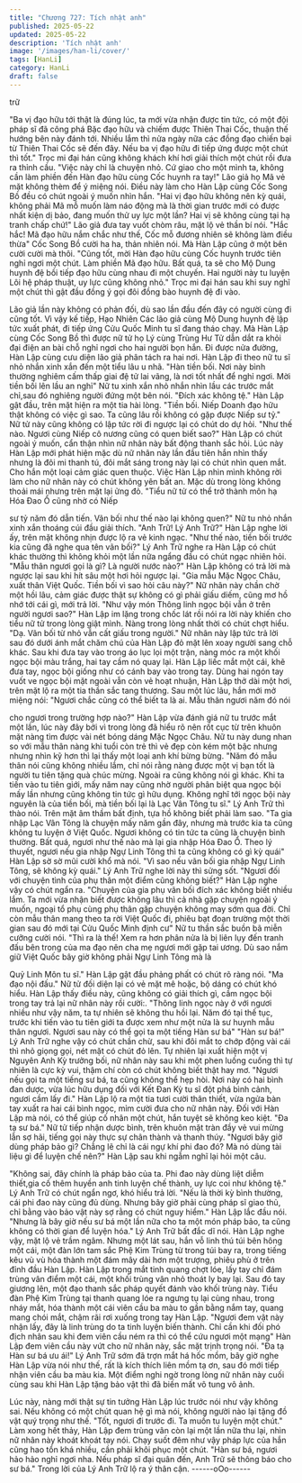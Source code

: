 ```yaml
---
title: "Chương 727: Tích nhật anh"
published: 2025-05-22
updated: 2025-05-22
description: 'Tích nhật anh'
image: '/images/han-li/cover/'
tags: [HanLi]
category: HanLi
draft: false
---
```


trữ

"Ba vị đạo hữu tới thật là đúng lúc, ta mới vừa nhận được tin tức,
có một đội pháp sĩ đã công phá Bặc đạo hữu và chiếm được
Thiên Thai Cốc, thuận thế hướng bên này đánh tới. Nhiều lắm thì
nửa ngày nữa các đồng đạo chiến bại từ Thiên Thai Cốc sẽ đến
đây. Nếu ba vị đạo hữu đi tiếp ứng được một chút thì tốt." Trọc mi
đại hán cũng không khách khí hơi giải thích một chút rồi đưa ra
thỉnh cầu.
"Việc này chỉ là chuyện nhỏ. Cứ giao cho một mình ta, không cần
làm phiền đến Hàn đạo hữu cùng Cốc huynh ra tay!" Lão giả họ
Mã vẻ mặt không thèm để ý miệng nói.
Điều này làm cho Hàn Lập cùng Cốc Song Bồ đều có chút ngoài ý
muốn nhìn hắn.
"Hai vị đạo hữu không nên kỳ quái, không phải Mã mỗ muốn làm
náo động mà là thời gian trước mới có được nhất kiện dị bảo,
đang muốn thử uy lực một lần? Hai vị sẽ không cùng tại hạ tranh
chấp chứ!" Lão giả đưa tay vuốt chòm râu, mặt lộ vẻ thần bí nói.
"Hắc hắc! Mã đạo hữu nắm chắc như thế, Cốc mỗ đương nhiên
sẽ không làm điều thừa" Cốc Song Bồ cười ha ha, thản nhiên nói.
Mà Hàn Lập cũng ở một bên cười cười mà thôi.
"Cũng tốt, mời Hàn đạo hữu cùng Cốc huynh trước tiên nghỉ ngơi
một chút. Làm phiền Mã đạo hữu. Bất quá, ta sẽ cho Mộ Dung
huynh đệ bồi tiếp đạo hữu cùng nhau đi một chuyến. Hai người
này tu luyện Lôi hệ pháp thuật, uy lực cũng không nhỏ." Trọc mi
đại hán sau khi suy nghĩ một chút thì gật đầu đồng ý gọi đôi đồng
bào huynh đệ đi vào.

Lão giả lần này không có phản đối, dù sao lần đầu đến đây có
người cùng đi cũng tốt.
Vì vậy kế tiếp, Hạo Nhiên Các lão giả cùng Mộ Dung huynh đệ lập
tức xuất phát, đi tiếp ứng Cửu Quốc Minh tu sĩ đang tháo chạy.
Mà Hàn Lập cùng Cốc Song Bồ thì được nữ tử họ Lý cùng Trùng
Hư Tử dẫn dắt ra khỏi đại điện an bài chỗ nghỉ ngơi cho hai
người bọn hắn.
Đi được nửa đường, Hàn Lập cùng cưu diện lão giả phân tách ra
hai nơi. Hàn Lập đi theo nữ tu sĩ nhỏ nhắn xinh xắn đến một tiểu
lâu u nhã.
"Hàn tiền bối. Nơi này bình thường nghiêm cấm thấp giai đệ tử lai
vãng, là nơi tốt nhất để nghỉ ngơi. Mời tiền bối lên lầu an nghỉ" Nữ
tu xinh xắn nhỏ nhắn nhìn lầu các trước mắt chỉ,sau đó nghiêng
người đứng một bên nói.
"Đích xác không tệ." Hàn Lập gật đầu, trên mặt hiện ra một tia hài
lòng.
"Tiền bối. Niếp Doanh đạo hữu thật không có việc gì sao. Ta cũng
lâu rồi không có gặp được Niếp sư tỷ." Nữ tử này cũng không có
lập tức rời đi ngược lại có chút do dự hỏi.
"Như thế nào. Ngươi cùng Niếp cô nương cũng có quen biết
sao?" Hàn Lập có chút ngoài ý muốn, cẩn thận nhìn nữ nhân này
bất động thanh sắc hỏi.
Lúc này Hàn Lập mới phát hiện mặc dù nữ nhân này lần đầu tiên
hắn nhìn thấy nhưng là đôi mi thanh tú, đôi mắt sáng trong này lại
có chút nhìn quen mắt. Cho hắn một loại cảm giác quen thuộc.
Việc Hàn Lập nhìn mình không rời làm cho nữ nhân này có chút
không yên bất an. Mặc dù trong lòng không thoải mái nhưng trên
mặt lại ửng đỏ.
"Tiểu nữ tử có thể trở thành môn hạ Hóa Đao Ổ cũng nhờ có Niếp

sư tỷ năm đó dẫn tiến. Vãn bối như thế nào lại không quen?" Nữ
tu nhỏ nhắn xinh xắn thoáng cúi đầu giải thích.
"Anh Trữ! Lý Anh Trữ?" Hàn Lập nghe lời ấy, trên mặt không nhịn
được lộ ra vẻ kinh ngạc.
"Như thế nào, tiền bối trước kia cũng đã nghe qua tên vãn bối?"
Lý Anh Trữ nghe ra Hàn Lập có chút khác thường thì không khỏi
một lần nữa ngẩng đầu có chút ngạc nhiên hỏi.
"Mẫu thân ngươi gọi là gì? Là người nước nào?" Hàn Lập không
có trả lời mà ngược lại sau khi hít sâu một hơi hỏi ngược lại.
"Gia mẫu Mặc Ngọc Châu, xuất thân Việt Quốc. Tiền bối vì sao
hỏi câu này?" Nữ nhân này chần chờ một hồi lâu, cảm giác được
thật sự không có gì phải giấu diếm, cũng mơ hồ nhớ tới cái gì,
mới trả lời.
"Như vậy món Thông linh ngọc bội vẫn ở trên người ngươi sao?"
Hàn Lập im lặng trong chốc lát rồi nói ra lời này khiến cho tiểu nữ
tử trong lòng giật mình. Nàng trong lòng nhất thời có chút chợt
hiểu.
"Dạ. Vãn bối từ nhỏ vẫn cất giấu trong người." Nữ nhân này lập
tức trả lời sau đó dưới ánh mắt chăm chú của Hàn Lập đỏ mặt lên
xoay người sang chỗ khác.
Sau khi đưa tay vào trong áo lục lọi một trận, nàng móc ra một
khối ngọc bội màu trắng, hai tay cầm nó quay lại.
Hàn Lập liếc mắt một cái, khẽ đưa tay, ngọc bội giống như có
cánh bay vào trong tay.
Dùng hai ngón tay vuốt ve ngọc bội mặt ngoài vẫn còn vẻ hoạt
nhuận, Hàn Lập thở dài một hơi, trên mặt lộ ra một tia thần sắc
tang thương.
Sau một lúc lâu, hắn mới mở miệng nói:
"Ngươi chắc cũng có thể biết ta là ai. Mẫu thân ngươi năm đó nói

cho ngươi trong trường hợp nào?"
Hàn Lập vừa đánh giá nữ tu trước mắt một lần, lúc này đây bởi vì
trong lòng đã hiểu rõ nên rốt cục từ trên khuôn mặt nàng tìm
được vài nét bóng dáng Mặc Ngọc Châu. Nữ tu này dung nhan so
với mẫu thân nàng khi tuổi còn trẻ thì vẻ đẹp còn kém một bậc
nhưng nhưng nhìn kỹ hơn thì lại thấy một loại anh khí bừng bừng.
"Năm đó mẫu thân nói cũng không nhiều lắm, chỉ nói rằng nàng
được một vị bạn tốt là người tu tiên tặng quà chúc mừng. Ngoài ra
cũng không nói gì khác. Khi ta tiến vào tu tiên giới, mấy năm nay
cũng nhờ người phân biệt qua ngọc bội mấy lần nhưng cũng
không tin tức gì hữu dụng. Không nghĩ tới ngọc bội này nguyên là
của tiền bối, mà tiền bối lại là Lạc Vân Tông tu sĩ." Lý Anh Trữ thì
thào nói. Trên mặt âm thầm bất định, tựa hồ không biết phải làm
sao.
"Ta gia nhập Lạc Vân Tông là chuyện mấy năm gần đây, nhưng
mà trước kia ta cũng không tu luyện ở Việt Quốc. Ngươi không có
tin tức ta cũng là chuyện bình thường. Bất quá, ngươi như thế nào
mà lại gia nhập Hóa Đao Ổ. Theo lý thuyết, ngươi nếu gia nhập
Ngự Linh Tông thì ta cũng không có gì kỳ quái" Hàn Lập sờ sờ
mũi cười khổ mà nói.
"Vì sao nếu vãn bối gia nhập Ngự Linh Tông, sẽ không kỳ quái."
Lý Anh Trữ nghe lời này thì sửng sốt.
"Ngươi đối với chuyện tình của phụ thân một điểm cũng không
biết?" Hàn Lập nghe vậy có chút ngẩn ra.
"Chuyện của gia phụ vãn bối đích xác không biết nhiều lắm. Ta
mới vừa nhận biết được không lâu thì cả nhà gặp chuyện ngoài ý
muốn, ngoại tổ phụ cùng phụ thân gặp chuyện không may sớm
qua đời. Chỉ còn mẫu thân mang theo ta rời Việt Quốc đi, phiêu
bạt đoạn trường một thời gian sau đó mới tại Cửu Quốc Minh định
cư" Nữ tu thần sắc buồn bã miễn cưỡng cười nói.
"Thì ra là thế! Xem ra hơn phân nửa là bị liên lụy đến tranh đấu
bên trong của ma đạo nên cha mẹ ngươi mới gặp tai ương. Dù
sao nắm giữ Việt Quốc bây giờ không phải Ngự Linh Tông mà là

Quỷ Linh Môn tu sĩ." Hàn Lập gật đầu phảng phất có chút rõ ràng
nói.
"Ma đạo nội đấu." Nữ tử đối diện lại có vẻ mặt mê hoặc, bộ dáng
có chút khó hiểu.
Hàn Lập thấy điều này, cũng không có giải thích gì, cầm ngọc bội
trong tay trả lại nữ nhân này rồi cười:.
"Thông linh ngọc này ở với ngươi nhiều như vậy năm, ta tự nhiên
sẽ không thu hồi lại. Năm đó tại thế tục, trước khi tiến vào tu tiên
giới ta được xem như một nửa là sư huynh mẫu thân ngươi.
Ngươi sau này có thể gọi ta một tiếng Hàn sư bá"
"Hàn sư bá!"
Lý Anh Trữ nghe vậy có chút chần chừ, sau khi đôi mắt to chớp
động vài cái thì nhỏ giọng gọi, nét mặt có chút đỏ lên.
Tự nhiên lại xuất hiện một vị Nguyên Anh Kỳ trưởng bối, nữ nhân
này sau khi một phen luống cuống thì tự nhiên là cực kỳ vui, thậm
chí còn có chút không biết thật hay mơ.
"Ngươi nếu gọi ta một tiếng sư bá, ta cũng không thể hẹp hòi. Nơi
này có hai bình đan dược, vừa lúc hữu dụng đối với Kết Đan Kỳ tu
sĩ đột phá bình cảnh, ngươi cầm lấy đi." Hàn Lập lộ ra một tia tươi
cười thân thiết, vừa ngửa bàn tay xuất ra hai cái bình ngọc, mỉm
cười đưa cho nữ nhân này.
Đối với Hàn Lập mà nói, có thể giúp cố nhân một chút, hắn tuyệt
sẽ không keo kiệt.
"Đa tạ sư bá." Nữ tử tiếp nhận dược bình, trên khuôn mặt tràn
đầy vẻ vui mừng lẫn sợ hãi, tiếng gọi này thực sự chân thành và
thanh thúy.
"Ngươi bây giờ dùng pháp bảo gì? Chẳng lẽ chỉ là cái ngự khí phi
đao đó? Mà nó dùng tài liệu gì để luyện chế nên?" Hàn Lập sau
khi ngẫm nghĩ lại hỏi một câu.

"Không sai, đây chính là pháp bảo của ta. Phi đao này dùng liệt
diễm thiết,gia cố thêm huyền anh tinh luyện chế thành, uy lực coi
như không tệ." Lý Anh Trữ có chút ngẩn ngơ, khó hiểu trả lời.
"Nếu là thời kỳ bình thường, cái phi đao này cũng đủ dùng. Nhưng
bây giờ phải cùng pháp sĩ giao thủ, chỉ bằng vào bảo vật này sợ
rằng có chút nguy hiểm." Hàn Lập lắc đầu nói.
"Nhưng là bây giờ nếu sư bá một lần nữa cho ta một món pháp
bảo, ta cũng không có thời gian để luyện hóa." Lý Anh Trữ bất
đắc dĩ nói.
Hàn Lập nghe vậy, mặt lộ vẻ trầm ngâm.
Nhưng một lát sau, hắn vỗ linh thú túi bên hông một cái, một đàn
lớn tam sắc Phệ Kim Trùng từ trong túi bay ra, trong tiếng kêu vù
vù hóa thành một đám mây dài hơn một trượng, phiêu phù ở trên
đỉnh đầu Hàn Lập.
Hàn Lập trong mắt tinh quang chợt lóe, lấy tay chỉ đám trùng vân
điểm một cái, một khối trùng vân nhỏ thoát ly bay lại. Sau đó tay
giương lên, một đạo thanh sắc pháp quyết đánh vào khối trùng
này.
Tiểu đàn Phệ Kim Trùng tại thanh quang lóe ra ngưng tụ lại cùng
nhau, trong nháy mắt, hóa thành một cái viên cầu ba màu to gần
bằng nắm tay, quang mang chói mắt, chậm rãi rơi xuống trong tay
Hàn Lập.
"Ngươi đem vật này nhận lấy, đây là linh trùng do ta tinh luyện
biến thành. Chỉ cần khi đối phó địch nhân sau khi đem viên cầu
ném ra thì có thể cứu ngươi một mạng" Hàn Lập đem viên cầu
này vứt cho nữ nhân này, sắc mặt trịnh trọng nói.
"Đa tạ Hàn sư bá ưu ái!" Lý Anh Trữ sớm đã trợn mắt há hốc
mồm, bây giờ nghe Hàn Lập vừa nói như thế, rất là kích thích liên
mồm tạ ơn, sau đó mới tiếp nhận viên cầu ba màu kia.
Một điểm nghi ngờ trong lòng nữ nhân này cuối cùng sau khi Hàn
Lập tặng bảo vật thì đã biến mất vô tung vô ảnh.

Lúc này, nàng mới thật sự tin tưởng Hàn Lập lúc trước nói như
vậy không sai.
Nếu không có một chút quan hệ gì mà nói, không người nào lại
tặng đồ vật quý trọng như thế.
"Tốt, ngươi đi trước đi. Ta muốn tu luyện một chút." Làm xong hết
thảy, Hàn Lập đem trùng vân còn lại một lần nữa thu lại, nhìn nữ
nhân này khoát khoát tay nói.
Chạy suốt đêm như vậy pháp lực của hắn cũng hao tổn khá
nhiều, cần phải khôi phục một chút.
"Hàn sư bá, ngươi hảo hảo nghỉ ngơi nha. Nếu pháp sĩ đại quân
đến, Anh Trữ sẽ thông báo cho sư bá." Trong lời của Lý Anh Trữ
lộ ra ý thân cận.
------oOo------

